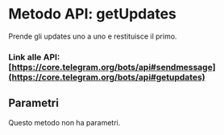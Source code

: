 # Metodo API: getUpdates

Prende gli updates uno a uno e restituisce il primo.

### Link alle API: [https://core.telegram.org/bots/api#sendmessage](https://core.telegram.org/bots/api#getupdates)

## Parametri

Questo metodo non ha parametri.
